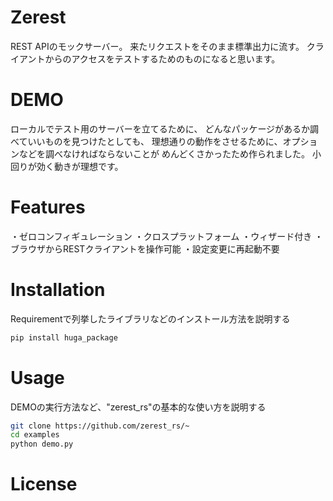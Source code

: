 
# Zerest

REST APIのモックサーバー。
来たリクエストをそのまま標準出力に流す。
クライアントからのアクセスをテストするためのものになると思います。

# DEMO

ローカルでテスト用のサーバーを立てるために、
どんなパッケージがあるか調べていいものを見つけたとしても、
理想通りの動作をさせるために、オプションなどを調べなければならないことが
めんどくさかったため作られました。
小回りが効く動きが理想です。

# Features

・ゼロコンフィギュレーション
・クロスプラットフォーム
・ウィザード付き
・ブラウザからRESTクライアントを操作可能
・設定変更に再起動不要

# Installation

Requirementで列挙したライブラリなどのインストール方法を説明する

```bash
pip install huga_package
```

# Usage

DEMOの実行方法など、"zerest_rs"の基本的な使い方を説明する

```bash
git clone https://github.com/zerest_rs/~
cd examples
python demo.py
```

# License
